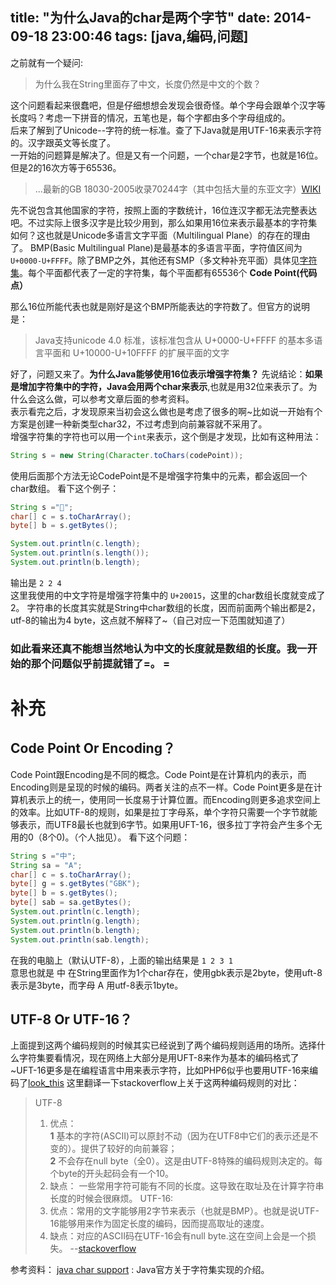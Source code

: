 title: "为什么Java的char是两个字节"
date: 2014-09-18 23:00:46
tags: [java,编码,问题]
---
之前就有一个疑问:
>为什么我在String里面存了中文，长度仍然是中文的个数？

<!--more-->

这个问题看起来很蠢吧，但是仔细想想会发现会很奇怪。单个字母会跟单个汉字等长度吗？考虑一下拼音的情况，五笔也是，每个字都由多个字母组成的。  
后来了解到了Unicode--字符的统一标准。查了下Java就是用UTF-16来表示字符的。汉字跟英文等长度了。  
一开始的问题算是解决了。但是又有一个问题，一个char是2字节，也就是16位。但是2的16次方等于65536。
>...最新的GB 18030-2005收录70244字（其中包括大量的东亚文字）[WIKI][wiki_hanzi]

先不说包含其他国家的字符，按照上面的字数统计，16位连汉字都无法完整表达吧。不过实际上很多汉字是比较少用到，那么如果用16位来表示最基本的字符集如何？这也就是Unicode多语言文字平面（Multilingual Plane）的存在的理由了。
BMP(Basic Multilingual Plane)是最基本的多语言平面，字符值区间为 `U+0000-U+FFFF`。除了BMP之外，其他还有SMP（多文种补充平面）具体见[字符集][wiki_unicode_mp]。每个平面都代表了一定的字符集，每个平面都有65536个 **Code Point(代码点）**

那么16位所能代表也就是刚好是这个BMP所能表达的字符数了。但官方的说明是：
> Java支持unicode 4.0 标准，该标准包含从 U+0000-U+FFFF 的基本多语言平面和 U+10000-U+10FFFF 的扩展平面的文字

好了，问题又来了。**为什么Java能够使用16位表示增强字符集？**
先说结论：**如果是增加字符集中的字符，Java会用两个char来表示**,也就是用32位来表示了。为什么会这么做，可以参考文章后面的参考资料。  
表示看完之后，才发现原来当初会这么做也是考虑了很多的啊~比如说一开始有个方案是创建一种新类型char32，不过考虑到向前兼容就不采用了。  
增强字符集的字符也可以用一个`int`来表示，这个倒是才发现，比如有这种用法：
```java
String s = new String(Character.toChars(codePoint));
```
使用后面那个方法无论CodePoint是不是增强字符集中的元素，都会返回一个char数组。
看下这个例子：
```java
String s ="𠀕";
char[] c = s.toCharArray();
byte[] b = s.getBytes();

System.out.println(c.length);
System.out.println(s.length());
System.out.println(b.length);
```
输出是 `2 2 4`   
这里我使用的中文字符是增强字符集中的 `U+20015`，这里的char数组长度就变成了2。 字符串的长度其实就是String中char数组的长度，因而前面两个输出都是2，utf-8的输出为4 byte，这点就不解释了~（自己对应一下范围就知道了）
### **如此看来还真不能想当然地认为中文的长度就是数组的长度**。我一开始的那个问题似乎前提就错了=。 =

补充
============
Code Point Or Encoding？
---------------
Code Point跟Encoding是不同的概念。Code Point是在计算机内的表示，而Encoding则是呈现的时候的编码。两者关注的点不一样。Code Point更多是在计算机表示上的统一，使用同一长度易于计算位置。而Encoding则更多追求空间上的效率。比如UTF-8的规则，如果是拉丁字母系，单个字符只需要一个字节就能够表示，而UTF8最长也就到6字节。如果用UFT-16，很多拉丁字符会产生多个无用的0（8个0)。（个人拙见）。
看下这个问题：
```java
String s ="中";
String sa = "A";
char[] c = s.toCharArray();
byte[] g = s.getBytes("GBK");
byte[] b = s.getBytes();
byte[] sab = sa.getBytes();
System.out.println(c.length);
System.out.println(g.length);
System.out.println(b.length);
System.out.println(sab.length);
```
在我的电脑上（默认UTF-8），上面的输出结果是 `1 2 3 1`  
意思也就是 中 在String里面作为1个char存在，使用gbk表示是2byte，使用uft-8表示是3byte，而字母 A 用utf-8表示1byte。


UTF-8 Or UTF-16？
---------------------
上面提到这两个编码规则的时候其实已经说到了两个编码规则适用的场所。选择什么字符集要看情况，现在网络上大部分是用UFT-8来作为基本的编码格式了~UFT-16更多是在编程语言中用来表示字符，比如PHP6似乎也要用UTF-16来编码了[look_this][php_utf16]
这里翻译一下stackoverflow上关于这两种编码规则的对比：
> UTF-8
> 1. 优点：  
> **1** 基本的字符(ASCII)可以原封不动（因为在UTF8中它们的表示还是不变的）。提供了较好的向前兼容；  
> **2** 不会存在null byte（全0）。这是由UTF-8特殊的编码规则决定的。每个byte的开头起码会有一个10。
> 2. 缺点：
> 一些常用字符可能有不同的长度。这导致在取址及在计算字符串长度的时候会很麻烦。
> UTF-16:
> 1. 优点：常用的文字能够用2字节来表示（也就是BMP）。也就是说UTF-16能够用来作为固定长度的编码，因而提高取址的速度。
> 2. 缺点：对应的ASCII码在UTF-16会有null byte.这在空间上会是一个损失。
> --[stackoverflow][difference_between_utf_8_and_16]


参考资料：
[java char support][java_char_support] : Java官方关于字符集实现的介绍。

[difference_between_utf_8_and_16]: http://stackoverflow.com/questions/4655250/difference-between-utf-8-and-utf-16
[php_utf16]: http://schlueters.de/blog/archives/128-Future-of-PHP-6.html
[wiki_hanzi]: http://zh.wikipedia.org/wiki/%E6%B1%89%E5%AD%97
[wiki_unicode_mp]: http://zh.wikipedia.org/wiki/Unicode%E5%AD%97%E7%AC%A6%E5%B9%B3%E9%9D%A2%E6%98%A0%E5%B0%84
[java_char_support]: http://www.oracle.com/technetwork/articles/javase/supplementary-142654.html